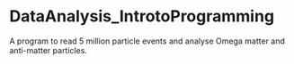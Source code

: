 # DataAnalysis_IntrotoProgramming
A program to read 5 million particle events and analyse Omega matter and anti-matter particles.
